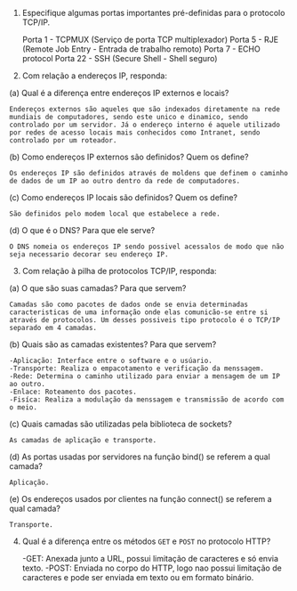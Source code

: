 1. Especifique algumas portas importantes pré-definidas para o protocolo TCP/IP.

	Porta 1 - TCPMUX (Serviço de porta TCP multiplexador)
	Porta 5 - RJE (Remote Job Entry - Entrada de trabalho remoto) 
	Porta 7 - ECHO protocol
	Porta 22 - SSH (Secure Shell - Shell seguro)

2. Com relação a endereços IP, responda:

(a) Qual é a diferença entre endereços IP externos e locais?

	Endereços externos são aqueles que são indexados diretamente na rede mundiais de computadores, sendo este unico e dinamico, sendo controlado por um servidor. Já o endereço interno é aquele utilizado por redes de acesso locais mais conhecidos como Intranet, sendo controlado por um roteador.

(b) Como endereços IP externos são definidos? Quem os define?

	Os endereços IP são definidos através de moldens que definem o caminho de dados de um IP ao outro dentro da rede de computadores.

(c) Como endereços IP locais são definidos? Quem os define?

	São definidos pelo modem local que estabelece a rede.

(d) O que é o DNS? Para que ele serve?

	O DNS nomeia os endereços IP sendo possivel acessalos de modo que não seja necessario decorar seu endereço IP.

3. Com relação à pilha de protocolos TCP/IP, responda:

(a) O que são suas camadas? Para que servem?

	Camadas são como pacotes de dados onde se envia determinadas caracteristicas de uma informação onde elas comunicão-se entre si através de protocolos. Um desses possiveis tipo protocolo é o TCP/IP separado em 4 camadas.

(b) Quais são as camadas existentes? Para que servem?

	-Aplicação: Interface entre o software e o usúario.
	-Transporte: Realiza o empacotamento e verificação da menssagem.
	-Rede: Determina o caminho utilizado para enviar a mensagem de um IP ao outro.
	-Enlace: Roteamento dos pacotes.
	-Fisíca: Realiza a modulação da menssagem e transmissão de acordo com o meio. 

(c) Quais camadas são utilizadas pela biblioteca de sockets?

	As camadas de aplicação e transporte.

(d) As portas usadas por servidores na função bind() se referem a qual camada?

	Aplicação.

(e) Os endereços usados por clientes na função connect() se referem a qual camada?

	Transporte.

4. Qual é a diferença entre os métodos `GET` e `POST` no protocolo HTTP?

	-GET: Anexada junto a URL, possui limitação de caracteres e só envia texto.
	-POST: Enviada no corpo do HTTP, logo nao possui limitação de caracteres e pode ser enviada em texto ou em formato binário.




